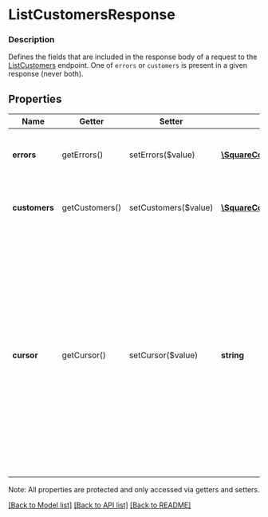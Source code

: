 # ListCustomersResponse

### Description

Defines the fields that are included in the response body of a request to the [ListCustomers](#endpoint-listcustomers) endpoint.  One of `errors` or `customers` is present in a given response (never both).

## Properties
Name | Getter | Setter | Type | Description | Notes
------------ | ------------- | ------------- | ------------- | ------------- | -------------
**errors** | getErrors() | setErrors($value) | [**\SquareConnect\Model\Error[]**](Error.md) | Any errors that occurred during the request. | [optional] 
**customers** | getCustomers() | setCustomers($value) | [**\SquareConnect\Model\Customer[]**](Customer.md) | An array of &#x60;Customer&#x60; objects that match your query. | [optional] 
**cursor** | getCursor() | setCursor($value) | **string** | A pagination cursor to retrieve the next set of results for your original query to the endpoint. This value is present only if the request succeeded and additional results are available.  See [Pagination](/basics/api101/pagination) for more information. | [optional] 

Note: All properties are protected and only accessed via getters and setters.

[[Back to Model list]](../../README.md#documentation-for-models) [[Back to API list]](../../README.md#documentation-for-api-endpoints) [[Back to README]](../../README.md)

